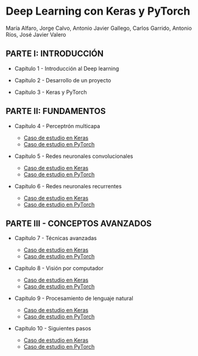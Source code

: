 # Deep Learning con Keras y PyTorch

María Alfaro, Jorge Calvo, Antonio Javier Gallego, Carlos Garrido, Antonio Ríos, José Javier Valero

## PARTE I: INTRODUCCIÓN

- Capítulo 1 - Introducción al Deep learning

- Capítulo 2 - Desarrollo de un proyecto

- Capítulo 3 - Keras y PyTorch

## PARTE II: FUNDAMENTOS

- Capítulo 4 - Perceptrón multicapa

  - [Caso de estudio en Keras]()
  - [Caso de estudio en PyTorch]()

- Capítulo 5 - Redes neuronales convolucionales

  - [Caso de estudio en Keras]()
  - [Caso de estudio en PyTorch](docs/cap5/Cap5_PyTorch.ipynb)

- Capítulo 6 - Redes neuronales recurrentes
  - [Caso de estudio en Keras](docs/cap6/Cap6_Keras.ipynb)
  - [Caso de estudio en PyTorch]()

## PARTE III - CONCEPTOS AVANZADOS

- Capítulo 7 - Técnicas avanzadas

  - [Caso de estudio en Keras]()
  - [Caso de estudio en PyTorch]()

- Capítulo 8 - Visión por computador

  - [Caso de estudio en Keras]()
  - [Caso de estudio en PyTorch]()

- Capítulo 9 - Procesamiento de lenguaje natural

  - [Caso de estudio en Keras]()
  - [Caso de estudio en PyTorch]()

- Capítulo 10 - Siguientes pasos
  - [Caso de estudio en Keras]()
  - [Caso de estudio en PyTorch]()

<br>

<br>
